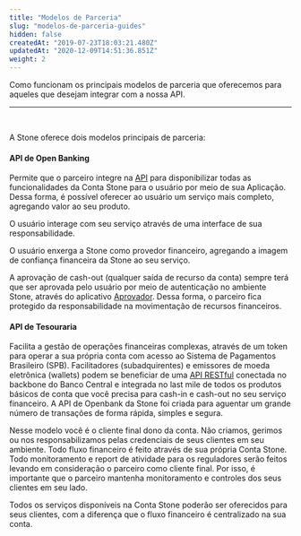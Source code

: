 ```yaml
---
title: "Modelos de Parceria"
slug: "modelos-de-parceria-guides"
hidden: false
createdAt: "2019-07-23T18:03:21.480Z"
updatedAt: "2020-12-09T14:51:36.851Z"
weight: 2
---
```


Como funcionam os principais modelos de parceria que oferecemos para aqueles que desejam integrar com a nossa API.

---

<br>

A Stone oferece dois modelos principais de parceria:


####  **API de Open Banking**

Permite que o parceiro integre na [API](https://docs.openbank.stone.com.br/v1.0/reference) para disponibilizar todas as funcionalidades da Conta Stone para o usuário por meio de sua Aplicação. Dessa forma, é possível oferecer ao usuário um serviço mais completo, agregando valor ao seu produto.

O usuário interage com seu serviço através de uma interface de sua responsabilidade. 

O usuário enxerga a Stone como provedor financeiro, agregando a imagem de confiança financeira da Stone ao seu serviço.

A aprovação de cash-out (qualquer saída de recurso da conta) sempre terá que ser aprovada pelo usuário por meio de autenticação no ambiente Stone, através do aplicativo [Aprovador](https://docs.openbank.stone.com.br/docs/aprovacao-guides). Dessa forma, o parceiro fica protegido da responsabilidade na movimentação de recursos financeiros.



#### **API de Tesouraria** 

Facilita a gestão de operações financeiras complexas, através de um token para operar a sua própria conta com acesso ao Sistema de Pagamentos Brasileiro (SPB). Facilitadores (subadquirentes) e emissores de moeda eletrônica (wallets) podem se beneficiar de uma [API RESTful](https://en.wikipedia.org/wiki/Representational_state_transfer) conectada no backbone do Banco Central e integrada no last mile de todos os produtos básicos de conta que você precisa para cash-in e cash-out no seu serviço financeiro. A API de Openbank da Stone foi criada para aguentar um grande número de transações de forma rápida, simples e segura. 

Nesse modelo você é o cliente final dono da conta. Não criamos, gerimos ou nos responsabilizamos pelas credenciais de seus clientes em seu ambiente. Todo fluxo financeiro é feito através de sua própria Conta Stone. Todo monitoramento e report de atividade para os reguladores serão feitos levando em consideração o parceiro como cliente final. Por isso, é importante que o parceiro mantenha monitoramento e controles dos seus clientes em seu lado.

Todos os serviços disponíveis na Conta Stone poderão ser oferecidos para seus clientes, com a diferença que o fluxo financeiro é centralizado na sua conta.